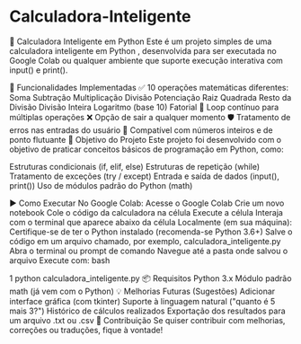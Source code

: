 # Calculadora-Inteligente
🧮 Calculadora Inteligente em Python
Este é um projeto simples de uma calculadora inteligente em Python , desenvolvida para ser executada no Google Colab ou qualquer ambiente que suporte execução interativa com input() e print().

📌 Funcionalidades Implementadas
✅ 10 operações matemáticas diferentes:
Soma
Subtração
Multiplicação
Divisão
Potenciação
Raiz Quadrada
Resto da Divisão
Divisão Inteira
Logaritmo (base 10)
Fatorial
🔁 Loop contínuo para múltiplas operações
❌ Opção de sair a qualquer momento
🛡️ Tratamento de erros nas entradas do usuário
🧪 Compatível com números inteiros e de ponto flutuante
🧠 Objetivo do Projeto
Este projeto foi desenvolvido com o objetivo de praticar conceitos básicos de programação em Python, como:

Estruturas condicionais (if, elif, else)
Estruturas de repetição (while)
Tratamento de exceções (try / except)
Entrada e saída de dados (input(), print())
Uso de módulos padrão do Python (math)

▶️ Como Executar
No Google Colab:
Acesse o Google Colab
Crie um novo notebook
Cole o código da calculadora na célula
Execute a célula
Interaja com o terminal que aparece abaixo da célula
Localmente (em sua máquina):
Certifique-se de ter o Python instalado (recomenda-se Python 3.6+)
Salve o código em um arquivo chamado, por exemplo, calculadora_inteligente.py
Abra o terminal ou prompt de comando
Navegue até a pasta onde salvou o arquivo
Execute com:
bash


1
python calculadora_inteligente.py
📦 Requisitos
Python 3.x
Módulo padrão math (já vem com o Python)
💡 Melhorias Futuras (Sugestões)
Adicionar interface gráfica (com tkinter)
Suporte à linguagem natural ("quanto é 5 mais 3?")
Histórico de cálculos realizados
Exportação dos resultados para um arquivo .txt ou .csv
🙌 Contribuição
Se quiser contribuir com melhorias, correções ou traduções, fique à vontade!
